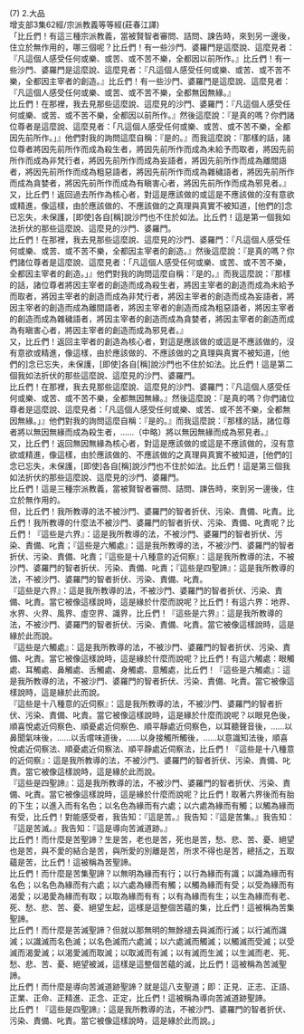 (7) 2.大品  
增支部3集62經/宗派教義等等經(莊春江譯)  
「比丘們！有這三種宗派教義，當被賢智者審問、詰問、諫告時，來到另一邊後，住立於無作用的，哪三個呢？比丘們！有一些沙門、婆羅門是這麼說、這麼見者：『凡這個人感受任何或樂、或苦、或不苦不樂，全都因以前所作。』比丘們！有一些沙門、婆羅門是這麼說、這麼見者：『凡這個人感受任何或樂、或苦、或不苦不樂，全都因主宰者的創造。』比丘們！有一些沙門、婆羅門是這麼說、這麼見者：『凡這個人感受任何或樂、或苦、或不苦不樂，全都無因無緣。』  
比丘們！在那裡，我去見那些這麼說、這麼見的沙門、婆羅門：『凡這個人感受任何或樂、或苦、或不苦不樂，全都因以前所作。』然後這麼說：『是真的嗎？你們諸位尊者是這麼說、這麼見者：「凡這個人感受任何或樂、或苦、或不苦不樂，全都因先前所作。」』他們對我的詢問這麼自稱：『是的。』而我這麼說：『那樣的話，諸位尊者將因先前所作而成為殺生者，將因先前所作而成為未給予而取者，將因先前所作而成為非梵行者，將因先前所作而成為妄語者，將因先前所作而成為離間語者，將因先前所作而成為粗惡語者，將因先前所作而成為雜穢語者，將因先前所作而成為貪婪者，將因先前所作而成為有瞋害心者，將因先前所作而成為邪見者。』  
又，比丘們！返回過去所作為核心者，對這是應該做的或這是不應該做的沒有意欲或精進，像這樣，由於應該做的、不應該做的之真理與真實不被知道，[他們的]念已忘失，未保護，[即使]各自[稱]說沙門也不住於如法。比丘們！這是第一個我如法折伏的那些這麼說、這麼見的沙門、婆羅門。  
比丘們！在那裡，我去見那些這麼說、這麼見的沙門、婆羅門：『凡這個人感受任何或樂、或苦、或不苦不樂，全都因主宰者的創造。』然後這麼說：『是真的嗎？你們諸位尊者是這麼說、這麼見者：「凡這個人感受任何或樂、或苦、或不苦不樂，全都因主宰者的創造。」』他們對我的詢問這麼自稱：『是的。』而我這麼說：『那樣的話，諸位尊者將因主宰者的創造而成為殺生者，將因主宰者的創造而成為未給予而取者，將因主宰者的創造而成為非梵行者，將因主宰者的創造而成為妄語者，將因主宰者的創造而成為離間語者，將因主宰者的創造而成為粗惡語者，將因主宰者的創造而成為雜穢語者，將因主宰者的創造而成為貪婪者，將因主宰者的創造而成為有瞋害心者，將因主宰者的創造而成為邪見者。』  
又，比丘們！返回主宰者的創造為核心者，對這是應該做的或這是不應該做的，沒有意欲或精進，像這樣，由於應該做的、不應該做的之真理與真實不被知道，[他們的]念已忘失，未保護，[即使]各自[稱]說沙門也不住於如法。比丘們！這是第二個我如法折伏的那些這麼說、這麼見的沙門、婆羅門。  
比丘們！在那裡，我去見那些這麼說、這麼見的沙門、婆羅門：『凡這個人感受任何或樂、或苦、或不苦不樂，全都無因無緣。』然後這麼說：『是真的嗎？你們諸位尊者是這麼說、這麼見者：「凡這個人感受任何或樂、或苦、或不苦不樂，全都無因無緣。」』他們對我的詢問這麼自稱：『是的。』而我這麼說：『那樣的話，諸位尊者將以無因無緣而成為殺生者，……（中略）將以無因無緣而成為邪見者。』  
又，比丘們！返回無因無緣為核心者，對這是應該做的或這是不應該做的，沒有意欲或精進，像這樣，由於應該做的、不應該做的之真理與真實不被知道，[他們的]念已忘失，未保護，[即使]各自[稱]說沙門也不住於如法。比丘們！這是第三個我如法折伏的那些這麼說、這麼見的沙門、婆羅門。  
比丘們！這是三種宗派教義，當被賢智者審問、詰問、諫告時，來到另一邊後，住立於無作用的。  
但，比丘們！我所教導的法不被沙門、婆羅門的智者折伏、污染、責備、叱責。比丘們！我所教導的什麼法不被沙門、婆羅門的智者折伏、污染、責備、叱責呢？比丘們！『這些是六界』：這是我所教導的法，不被沙門、婆羅門的智者折伏、污染、責備、叱責；『這些是六觸處』：這是我所教導的法，不被沙門、婆羅門的智者折伏、污染、責備、叱責；『這些是十八種意的近伺察』：這是我所教導的法，不被沙門、婆羅門的智者折伏、污染、責備、叱責；『這些是四聖諦』：這是我所教導的法，不被沙門、婆羅門的智者折伏、污染、責備、叱責。  
『這些是六界』：這是我所教導的法，不被沙門、婆羅門的智者折伏、污染、責備、叱責。當它被像這樣說時，這是緣於什麼而說呢？比丘們！有這六界：地界、水界、火界、風界、虛空界、識界，比丘們！『這些是六界』：這是我所教導的法，不被沙門、婆羅門的智者折伏、污染、責備、叱責。當它被像這樣說時，這是緣於此而說。  
『這些是六觸處』：這是我所教導的法，不被沙門、婆羅門的智者折伏、污染、責備、叱責。當它被像這樣說時，這是緣於什麼而說呢？比丘們！有這六觸處：眼觸處、耳觸處、鼻觸處、舌觸處、身觸處、意觸處，比丘們！『這些是六觸處』：這是我所教導的法，不被沙門、婆羅門的智者折伏、污染、責備、叱責。當它被像這樣說時，這是緣於此而說。  
『這些是十八種意的近伺察』：這是我所教導的法，不被沙門、婆羅門的智者折伏、污染、責備、叱責。當它被像這樣說時，這是緣於什麼而說呢？以眼見色後，順喜悅處近伺察色、順憂處近伺察色、順平靜處近伺察色，以耳聽聲音後，……以鼻聞氣味後，……以舌嚐味道後，……以身接觸所觸後，……以意識知法後，順喜悅處近伺察法、順憂處近伺察法、順平靜處近伺察法，比丘們！『這些是十八種意的近伺察』：這是我所教導的法，不被沙門、婆羅門的智者折伏、污染、責備、叱責。當它被像這樣說時，這是緣於此而說。  
『這些是四聖諦』：這是我所教導的法，不被沙門、婆羅門的智者折伏、污染、責備、叱責。當它被像這樣說時，這是緣於什麼而說呢？比丘們！取著六界後而有胎的下生；以進入而有名色；以名色為緣而有六處；以六處為緣而有觸；以觸為緣而有受，比丘們！對能感受者，我告知：『這是苦。』我告知：『這是苦集。』我告知：『這是苦滅。』我告知：『這是導向苦滅道跡。』  
比丘們！而什麼是苦聖諦？生是苦，老也是苦，死也是苦，愁、悲、苦、憂、絕望也是苦，與不愛的結合是苦，與所愛的別離是苦，所求不得也是苦，總括之，五取蘊是苦，比丘們！這被稱為苦聖諦。  
比丘們！而什麼是苦集聖諦？以無明為緣而有行；以行為緣而有識；以識為緣而有名色；以名色為緣而有六處；以六處為緣而有觸；以觸為緣而有受；以受為緣而有渴愛；以渴愛為緣而有取；以取為緣而有有；以有為緣而有生；以生為緣而有老、死、愁、悲、苦、憂、絕望生起，這樣是這整個苦蘊的集，比丘們！這被稱為苦集聖諦。  
比丘們！而什麼是苦滅聖諦？但就以那無明的無餘褪去與滅而行滅；以行滅而識滅；以識滅而名色滅；以名色滅而六處滅；以六處滅而觸滅；以觸滅而受滅；以受滅而渴愛滅；以渴愛滅而取滅；以取滅而有滅；以有滅而生滅；以生滅而老、死、愁、悲、苦、憂、絕望被滅，這樣是這整個苦蘊的滅，比丘們！這被稱為苦滅聖諦。  
比丘們！而什麼是導向苦滅道跡聖諦？就是這八支聖道；即：正見、正志、正語、正業、正命、正精進、正念、正定，比丘們！這被稱為導向苦滅道跡聖諦。  
比丘們！『這些是四聖諦』：這是我所教導的法，不被沙門、婆羅門的智者折伏、污染、責備、叱責。當它被像這樣說時，這是緣於此而說。」  
  
  
